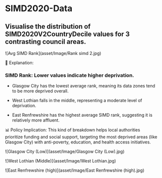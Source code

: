 # SIMD2020-Data

## Visualise the distribution of SIMD2020V2CountryDecile values for 3 contrasting council areas.

![Avg SIMD Rank](asset/Image/Rank simd 2.jpg)

🧾 Explanation:

### SIMD Rank: Lower values indicate higher deprivation.

- Glasgow City has the lowest average rank, meaning its data zones tend to be more deprived overall.

- West Lothian falls in the middle, representing a moderate level of deprivation.

- East Renfrewshire has the highest average SIMD rank, suggesting it is relatively more affluent.

📊 Policy Implication:
This kind of breakdown helps local authorities prioritize funding and social support, targeting the most deprived areas (like Glasgow City) with anti-poverty, education, and health access initiatives.

![Glasgow City (Low)](asset/Image/Glasgow City (Low).jpg)

![West Lothian (Middle)](asset/Image/West Lothian.jpg)

![East Renfrewshire (high)](asset/Image/East Renfrewshire (high).jpg)

